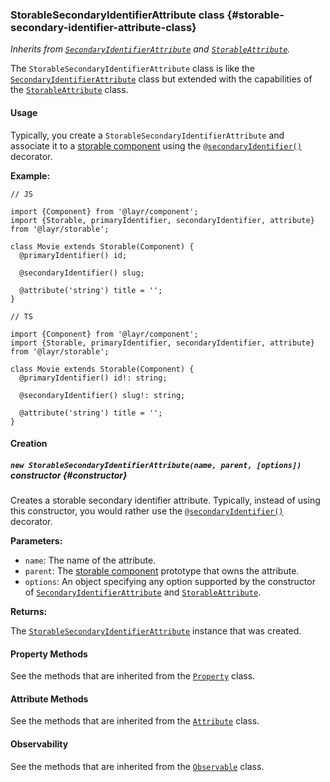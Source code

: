 ### StorableSecondaryIdentifierAttribute <badge type="primary">class</badge> {#storable-secondary-identifier-attribute-class}

*Inherits from [`SecondaryIdentifierAttribute`](https://layrjs.com/docs/v2/reference/secondary-identifier-attribute) and [`StorableAttribute`](https://layrjs.com/docs/v2/reference/storable-attribute).*

The `StorableSecondaryIdentifierAttribute` class is like the [`SecondaryIdentifierAttribute`](https://layrjs.com/docs/v2/reference/secondary-identifier-attribute) class but extended with the capabilities of the [`StorableAttribute`](https://layrjs.com/docs/v2/reference/storable-attribute) class.

#### Usage

Typically, you create a `StorableSecondaryIdentifierAttribute` and associate it to a [storable component](https://layrjs.com/docs/v2/reference/storable#storable-component-class) using the [`@secondaryIdentifier()`](https://layrjs.com/docs/v2/reference/storable#secondary-identifier-decorator) decorator.

**Example:**

```
// JS

import {Component} from '@layr/component';
import {Storable, primaryIdentifier, secondaryIdentifier, attribute} from '@layr/storable';

class Movie extends Storable(Component) {
  @primaryIdentifier() id;

  @secondaryIdentifier() slug;

  @attribute('string') title = '';
}
```

```
// TS

import {Component} from '@layr/component';
import {Storable, primaryIdentifier, secondaryIdentifier, attribute} from '@layr/storable';

class Movie extends Storable(Component) {
  @primaryIdentifier() id!: string;

  @secondaryIdentifier() slug!: string;

  @attribute('string') title = '';
}
```

#### Creation

##### `new StorableSecondaryIdentifierAttribute(name, parent, [options])` <badge type="secondary">constructor</badge> {#constructor}

Creates a storable secondary identifier attribute. Typically, instead of using this constructor, you would rather use the [`@secondaryIdentifier()`](https://layrjs.com/docs/v2/reference/storable#secondary-identifier-decorator) decorator.

**Parameters:**

* `name`: The name of the attribute.
* `parent`: The [storable component](https://layrjs.com/docs/v2/reference/storable#storable-component-class) prototype that owns the attribute.
* `options`: An object specifying any option supported by the constructor of [`SecondaryIdentifierAttribute`](https://layrjs.com/docs/v2/reference/secondary-identifier-attribute#constructor) and [`StorableAttribute`](https://layrjs.com/docs/v2/reference/storable-attribute#constructor).

**Returns:**

The [`StorableSecondaryIdentifierAttribute`](https://layrjs.com/docs/v2/reference/storable-secondary-identifier-attribute) instance that was created.

#### Property Methods

See the methods that are inherited from the [`Property`](https://layrjs.com/docs/v2/reference/property#basic-methods) class.

#### Attribute Methods

See the methods that are inherited from the [`Attribute`](https://layrjs.com/docs/v2/reference/attribute#value-type) class.

#### Observability

See the methods that are inherited from the [`Observable`](https://layrjs.com/docs/v2/reference/observable#observable-class) class.
